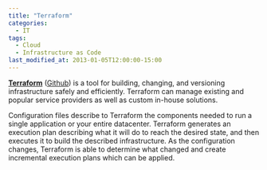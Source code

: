 ```yaml
---
title: "Terraform"
categories:
  - IT
tags:
  - Cloud
  - Infrastructure as Code
last_modified_at: 2013-01-05T12:00:00-15:00
---
```


**[Terraform](https://www.terraform.io/)** ([Github](https://github.com/hashicorp/terraform)) is a tool for building, changing, and versioning infrastructure safely and efficiently. Terraform can manage existing and popular service providers as well as custom in-house solutions.

Configuration files describe to Terraform the components needed to run a single application or your entire datacenter. Terraform generates an execution plan describing what it will do to reach the desired state, and then executes it to build the described infrastructure. As the configuration changes, Terraform is able to determine what changed and create incremental execution plans which can be applied.
